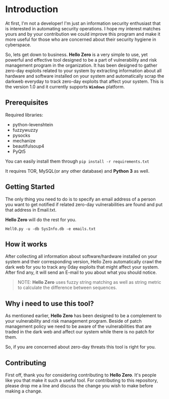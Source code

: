 # Introduction

At first, I'm not a developer! I'm just an information security enthusiast that is interested in automating security operations. I hope my interest matches yours and by your contribution we could improve this program and make it more useful for those who are concerned about their security hygiene in cyberspace. 

So, lets get down to business.
**Hello Zero** is a very simple to use, yet powerful and effective tool designed to be a part of vulnerability and risk management program in the organization. It has been designed to gather zero-day exploits related to your system by extracting information about all hardware and software installed on your system and automatically scrap the darkweb everyday to track zero-day exploits that affect your system.
This is the version 1.0 and it currently supports **`Windows`** platform.


## Prerequisites

Required libraries:

- python-levenshtein
- fuzzywuzzy
- pysocks
- mechanize
- beautifulsoup4
- PyQt5
  
You can easily install them through `pip install -r requirements.txt`
  
It requires TOR, MySQL(or any other database) and **Python 3** as well.


## Getting Started
The only thing you need to do is to specify an email address of a person you want to get notified if related zero-day vulnerabilities are found and put that address in Email.txt.

**Hello Zero** will do the rest for you.

```shell
Hell0.py -u -db SysInfo.db -e emails.txt
```
## How it works

After collecting all information about software/hardware installed on your system and their corresponding version, Hello Zero automatically crawl the dark web for you to track any 0day exploits that might affect your system. After find any, it will send an E-mail to you about what you should notice.
> NOTE: **Hello Zero** uses fuzzy string matching as well as string metric to calculate the difference between sequences.

## Why i need to use this tool?

As mentioned earlier, **Hello Zero** has been designed to be a complement to your vulnerability and risk management program.
Beside of patch management policy we need to be aware of the vulnerabilities that are traded in the dark web and affect our system while there is no patch for them.

So, if you are concerned about zero-day threats this tool is right for you.

## Contributing

First off, thank you for considering contributing to **Hello Zero**. It's people like you that make it such a useful tool.
For contributing to this repository, please drop me a line and discuss the change you wish to make before making a change.
